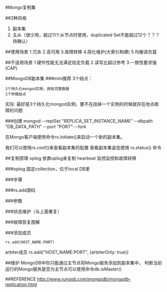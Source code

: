 #Mongo复制集

##2种风格
1. 副本集
2. 主从（很少用，超过11个从节点时使用，duplicated Set不能超过12个？？？待确认）

##使用场景
  1.冗余
  2.高可用
  3.故障转移
  4.简化维护(大索引构建)
  5.均衡读负载

##不适用场景
  1.硬件性能无法满足给定负载
  2.读写比超过参考
  3.一致性要求强(CAP)

##MongoDB副本集
###mini推荐
3个结点：

	2个持久化mongod实例，拥有完整数据
	1个仲裁结点

实际: 最好是3个持久化mongod实例，要不在挂掉一个实例的时候就存在地点故障的问题


###创建
mongod --replSet "REPLICA_SET_INSTANCE_NAME" --dbpath "DB_DATA_PATH" --port "PORT"  --fork

在Mongo客户端使用命令rs.initiate()来启动一个新的副本集。

我们可以使用rs.conf()来查看副本集的配置
查看副本集姿态使用 rs.status() 命令

##复制原理
oplog 依靠oplog来复制
hearbeat 监控监控和故障转移

###oplog
固定collection，位于local DB里

###步骤

###rs.add源码

###参数

###状态维护（与上面重复）

###故障恢复图解


###添加成员

	rs.add(HOST_NAME:PORT)
arbiter成员
	rs.add("HOST_NAME:PORT", {arbiterOnly: true})

##维护
MongoDB中你只能通过主节点将Mongo服务添加到副本集中，
 判断当前运行的Mongo服务是否为主节点可以使用命令db.isMaster() 


##REFERENCE
http://www.runoob.com/mongodb/mongodb-replication.html
